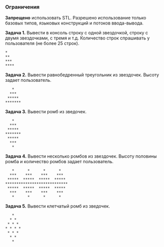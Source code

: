 ### Ограничения

**Запрещено** использовать STL. Разрешено использование только базовых типов, языковых конструкций и потоков ввода-вывода.

**Задача 1.** Вывести в консоль строку с одной звездочкой, строку с двумя звездочками, с тремя и т.д. Количество строк спрашивать у пользователя (не более 25 строк).

	*
	**
	***
	****

**Задача 2.** Вывести равнобедренный треугольник из звездочек. Высоту задает пользователь.

	   *
	  ***
	 *****
	*******

**Задача 3.** Вывести ромб из зведочек.

	   *
	  ***
	 *****
	*******
	 *****
	  ***
	   *

**Задача 4.** Вывести несколько ромбов из звездочек. Высоту половины ромба и количество ромбов задает пользователь.

	   *      *      *      *   
	  ***    ***    ***    ***  
	 *****  *****  *****  ***** 
	****************************
	 *****  *****  *****  ***** 
	  ***    ***    ***    ***  
	   *      *      *      *   

**Задача 5.** Вывести клетчатый ромб из зведочек.

	   *
	  * *
	 * * *
	* * * *
	 * * *
	  * *
	   *